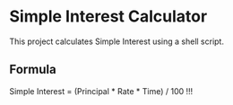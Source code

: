 # Simple Interest Calculator
This project calculates Simple Interest using a shell script.

## Formula
Simple Interest = (Principal * Rate * Time) / 100
!!!
